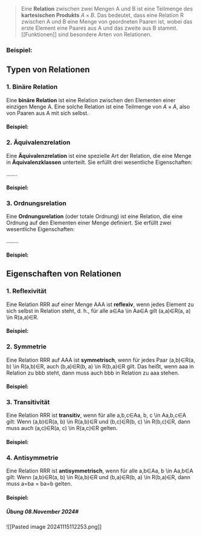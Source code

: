 
>Eine **Relation** zwischen zwei Mengen A und B ist eine Teilmenge des **kartesischen Produkts** $A \times B$. Das bedeutet, dass eine Relation R zwischen A und B eine Menge von geordneten Paaren ist, wobei das erste Element eine Paares aus A und das zweite aus B stammt. [[Funktionen]] sind besondere Arten von Relationen.

### Beispiel:

## Typen von Relationen

### 1. **Binäre Relation**

Eine **binäre Relation** ist eine Relation zwischen den Elementen einer einzigen Menge A. Eine solche Relation ist eine Teilmenge von $A \times A$, also von Paaren aus A mit sich selbst.

#### Beispiel:

### 2. **Äquivalenzrelation**

Eine **Äquivalenzrelation** ist eine spezielle Art der Relation, die eine Menge in **Äquivalenzklassen** unterteilt. Sie erfüllt drei wesentliche Eigenschaften:

.......
#### Beispiel:


### 3. **Ordnungsrelation**

Eine **Ordnungsrelation** (oder totale Ordnung) ist eine Relation, die eine Ordnung auf den Elementen einer Menge definiert. Sie erfüllt zwei wesentliche Eigenschaften:

........

#### Beispiel:


## Eigenschaften von Relationen

### 1. **Reflexivität**

Eine Relation RRR auf einer Menge AAA ist **reflexiv**, wenn jedes Element zu sich selbst in Relation steht, d. h., für alle a∈Aa \in Aa∈A gilt (a,a)∈R(a, a) \in R(a,a)∈R.

#### Beispiel:


### 2. **Symmetrie**

Eine Relation RRR auf AAA ist **symmetrisch**, wenn für jedes Paar (a,b)∈R(a, b) \in R(a,b)∈R, auch (b,a)∈R(b, a) \in R(b,a)∈R gilt. Das heißt, wenn aaa in Relation zu bbb steht, dann muss auch bbb in Relation zu aaa stehen.

#### Beispiel:


### 3. **Transitivität**

Eine Relation RRR ist **transitiv**, wenn für alle a,b,c∈Aa, b, c \in Aa,b,c∈A gilt: Wenn (a,b)∈R(a, b) \in R(a,b)∈R und (b,c)∈R(b, c) \in R(b,c)∈R, dann muss auch (a,c)∈R(a, c) \in R(a,c)∈R gelten.

#### Beispiel:


### 4. **Antisymmetrie**

Eine Relation RRR ist **antisymmetrisch**, wenn für alle a,b∈Aa, b \in Aa,b∈A gilt: Wenn (a,b)∈R(a, b) \in R(a,b)∈R und (b,a)∈R(b, a) \in R(b,a)∈R, dann muss a=ba = ba=b gelten.

#### Beispiel:
##### Übung 08.November 2024#
![[Pasted image 20241115112253.png]]


